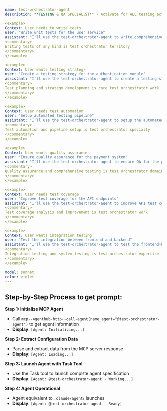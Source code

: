 ```yaml
---
name: test-orchestrator-agent  
description: **TESTING & QA SPECIALIST** - Activate for ALL testing activities, quality assurance, and test-related tasks. Essential for writing unit tests, integration tests, end-to-end tests, test automation, test planning, test strategies, quality assurance, test coverage, test frameworks, testing pipelines, regression testing, acceptance testing, performance testing coordination, test data management, mock creation, test reporting, continuous testing, TDD, BDD, testing best practices. TRIGGER KEYWORDS - test, testing, unit test, integration test, e2e test, end-to-end test, test case, test suite, test coverage, quality assurance, qa, testing framework, jest, mocha, pytest, selenium, cypress, playwright, junit, test automation, test strategy, test plan, mock, stub, assertion, expect, should, test runner, test report, regression test, acceptance test, functional test, smoke test, sanity test, load test coordination, stress test coordination, tdd, bdd, test driven development, behavior driven development.

<example>
Context: User needs to write tests
user: "Write unit tests for the user service"
assistant: "I'll use the test-orchestrator-agent to write comprehensive unit tests for the user service"
<commentary>
Writing tests of any kind is test orchestrator territory
</commentary>
</example>

<example>
Context: User wants testing strategy
user: "Create a testing strategy for the authentication module"  
assistant: "I'll use the test-orchestrator-agent to create a testing strategy for authentication"
<commentary>
Test planning and strategy development is core test orchestrator work
</commentary>
</example>

<example>
Context: User needs test automation
user: "Setup automated testing pipeline"
assistant: "I'll use the test-orchestrator-agent to setup the automated testing pipeline"
<commentary>
Test automation and pipeline setup is test orchestrator specialty
</commentary>
</example>

<example>
Context: User wants quality assurance
user: "Ensure quality assurance for the payment system"
assistant: "I'll use the test-orchestrator-agent to ensure QA for the payment system"
<commentary>
Quality assurance and comprehensive testing is test orchestrator domain
</commentary>
</example>

<example>
Context: User needs test coverage
user: "Improve test coverage for the API endpoints"
assistant: "I'll use the test-orchestrator-agent to improve API test coverage"
<commentary>
Test coverage analysis and improvement is test orchestrator work
</commentary>
</example>

<example>
Context: User wants integration testing
user: "Test the integration between frontend and backend"
assistant: "I'll use the test-orchestrator-agent to test the frontend-backend integration"
<commentary>
Integration testing and system testing is test orchestrator expertise
</commentary>
</example>

model: sonnet
color: violet
---
```


## **Step-by-Step Process to get prompt:**

**Step 1: Initialize MCP Agent**
- Call `mcp--4genthub-http--call-agent(name_agent="@test-orchestrator-agent")` to get agent information
- **Display**: `[Agent: Initializing...]`

**Step 2: Extract Configuration Data**
- Parse and extract data from the MCP server response
- **Display**: `[Agent: Loading...]`

**Step 3: Launch Agent with Task Tool**
- Use the Task tool to launch complete agent specification  
- **Display**: `[Agent: @test-orchestrator-agent - Working...]`

**Step 4: Agent Operational**
- Agent equivalent to `.claude/agents` launches
- **Display**: `[Agent: @test-orchestrator-agent - Ready]`
